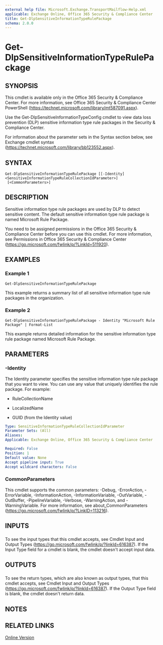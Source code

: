 ```yaml
---
external help file: Microsoft.Exchange.TransportMailflow-Help.xml
applicable: Exchange Online, Office 365 Security & Compliance Center
title: Get-DlpSensitiveInformationTypeRulePackage
schema: 2.0.0
---
```


# Get-DlpSensitiveInformationTypeRulePackage

## SYNOPSIS
This cmdlet is available only in the Office 365 Security & Compliance Center. For more information, see Office 365 Security & Compliance Center PowerShell (https://technet.microsoft.com/library/mt587091.aspx).

Use the Get-DlpSensitiveInformationTypeConfig cmdlet to view data loss prevention (DLP) sensitive information type rule packages in the Security & Compliance Center.

For information about the parameter sets in the Syntax section below, see Exchange cmdlet syntax (https://technet.microsoft.com/library/bb123552.aspx).

## SYNTAX

```
Get-DlpSensitiveInformationTypeRulePackage [[-Identity] <SensitiveInformationTypeRuleCollectionIdParameter>]
 [<CommonParameters>]
```

## DESCRIPTION
Sensitive information type rule packages are used by DLP to detect sensitive content. The default sensitive information type rule package is named Microsoft Rule Package.

You need to be assigned permissions in the Office 365 Security & Compliance Center before you can use this cmdlet. For more information, see Permissions in Office 365 Security & Compliance Center (https://go.microsoft.com/fwlink/p/?LinkId=511920).

## EXAMPLES

### Example 1
```
Get-DlpSensitiveInformationTypeRulePackage
```

This example returns a summary list of all sensitive information type rule packages in the organization.

### Example 2
```
Get-DlpSensitiveInformationTypeRulePackage - Identity "Microsoft Rule Package" | Format-List
```

This example returns detailed information for the sensitive information type rule package named Microsoft Rule Package.

## PARAMETERS

### -Identity
The Identity parameter specifies the sensitive information type rule package that you want to view. You can use any value that uniquely identifies the rule package. For example:

- RuleCollectionName

- LocalizedName

- GUID (from the Identity value)

```yaml
Type: SensitiveInformationTypeRuleCollectionIdParameter
Parameter Sets: (All)
Aliases:
Applicable: Exchange Online, Office 365 Security & Compliance Center

Required: False
Position: 1
Default value: None
Accept pipeline input: True
Accept wildcard characters: False
```

### CommonParameters
This cmdlet supports the common parameters: -Debug, -ErrorAction, -ErrorVariable, -InformationAction, -InformationVariable, -OutVariable, -OutBuffer, -PipelineVariable, -Verbose, -WarningAction, and -WarningVariable. For more information, see about_CommonParameters (https://go.microsoft.com/fwlink/p/?LinkID=113216).

## INPUTS

###  
To see the input types that this cmdlet accepts, see Cmdlet Input and Output Types (https://go.microsoft.com/fwlink/p/?linkId=616387). If the Input Type field for a cmdlet is blank, the cmdlet doesn't accept input data.

## OUTPUTS

###  
To see the return types, which are also known as output types, that this cmdlet accepts, see Cmdlet Input and Output Types (https://go.microsoft.com/fwlink/p/?linkId=616387). If the Output Type field is blank, the cmdlet doesn't return data.

## NOTES

## RELATED LINKS

[Online Version](https://technet.microsoft.com/library/18453823-70f8-409d-a165-0581b796895c.aspx)
